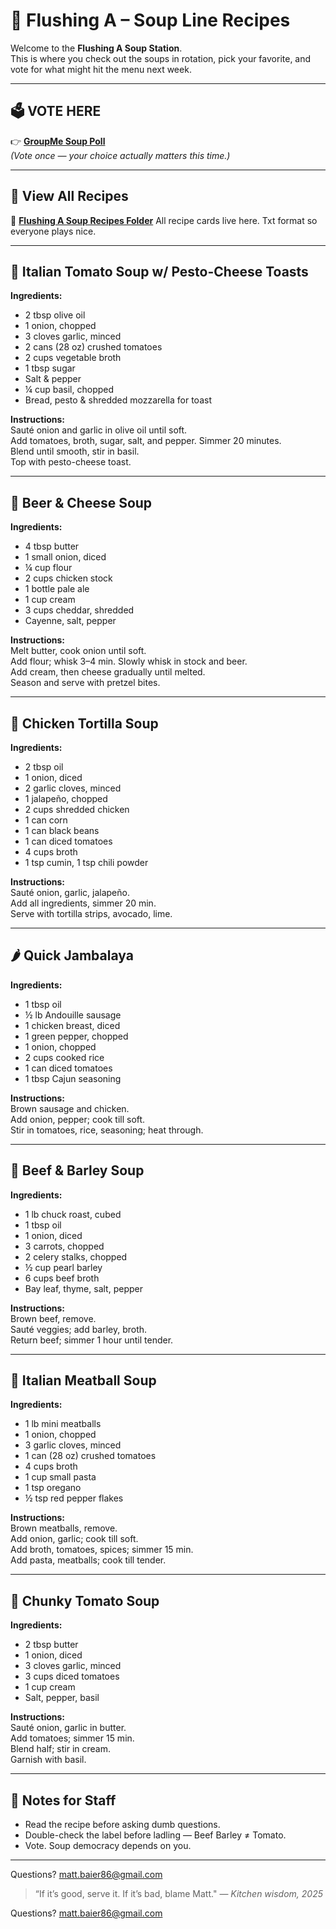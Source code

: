 # 🥣 Flushing A – Soup Line Recipes

Welcome to the **Flushing A Soup Station**.  
This is where you check out the soups in rotation, pick your favorite, and vote for what might hit the menu next week.

---

## 🗳️ **VOTE HERE**
👉 [**GroupMe Soup Poll**](https://groupme.com/)  
*(Vote once — your choice actually matters this time.)*

---

## 📂 **View All Recipes**
📁 [**Flushing A Soup Recipes Folder**](https://drive.google.com/file/d/1Nt4iTNglRCnV2zOzkA4T-C5ruTWlKxSZ/view?usp=sharing)
All recipe cards live here. Txt format so everyone plays nice. 

---

## 🍅 Italian Tomato Soup w/ Pesto-Cheese Toasts
**Ingredients:**  
- 2 tbsp olive oil  
- 1 onion, chopped  
- 3 cloves garlic, minced  
- 2 cans (28 oz) crushed tomatoes  
- 2 cups vegetable broth  
- 1 tbsp sugar  
- Salt & pepper  
- ¼ cup basil, chopped  
- Bread, pesto & shredded mozzarella for toast  

**Instructions:**  
Sauté onion and garlic in olive oil until soft.  
Add tomatoes, broth, sugar, salt, and pepper. Simmer 20 minutes.  
Blend until smooth, stir in basil.  
Top with pesto-cheese toast.  

---

## 🍺 Beer & Cheese Soup
**Ingredients:**  
- 4 tbsp butter  
- 1 small onion, diced  
- ¼ cup flour  
- 2 cups chicken stock  
- 1 bottle pale ale  
- 1 cup cream  
- 3 cups cheddar, shredded  
- Cayenne, salt, pepper  

**Instructions:**  
Melt butter, cook onion until soft.  
Add flour; whisk 3–4 min. Slowly whisk in stock and beer.  
Add cream, then cheese gradually until melted.  
Season and serve with pretzel bites.  

---

## 🌮 Chicken Tortilla Soup
**Ingredients:**  
- 2 tbsp oil  
- 1 onion, diced  
- 2 garlic cloves, minced  
- 1 jalapeño, chopped  
- 2 cups shredded chicken  
- 1 can corn  
- 1 can black beans  
- 1 can diced tomatoes  
- 4 cups broth  
- 1 tsp cumin, 1 tsp chili powder  

**Instructions:**  
Sauté onion, garlic, jalapeño.  
Add all ingredients, simmer 20 min.  
Serve with tortilla strips, avocado, lime.  

---

## 🌶️ Quick Jambalaya
**Ingredients:**  
- 1 tbsp oil  
- ½ lb Andouille sausage  
- 1 chicken breast, diced  
- 1 green pepper, chopped  
- 1 onion, chopped  
- 2 cups cooked rice  
- 1 can diced tomatoes  
- 1 tbsp Cajun seasoning  

**Instructions:**  
Brown sausage and chicken.  
Add onion, pepper; cook till soft.  
Stir in tomatoes, rice, seasoning; heat through.  

---

## 🧄 Beef & Barley Soup
**Ingredients:**  
- 1 lb chuck roast, cubed  
- 1 tbsp oil  
- 1 onion, diced  
- 3 carrots, chopped  
- 2 celery stalks, chopped  
- ½ cup pearl barley  
- 6 cups beef broth  
- Bay leaf, thyme, salt, pepper  

**Instructions:**  
Brown beef, remove.  
Sauté veggies; add barley, broth.  
Return beef; simmer 1 hour until tender.  

---

## 🍝 Italian Meatball Soup
**Ingredients:**  
- 1 lb mini meatballs  
- 1 onion, chopped  
- 3 garlic cloves, minced  
- 1 can (28 oz) crushed tomatoes  
- 4 cups broth  
- 1 cup small pasta  
- 1 tsp oregano  
- ½ tsp red pepper flakes  

**Instructions:**  
Brown meatballs, remove.  
Add onion, garlic; cook till soft.  
Add broth, tomatoes, spices; simmer 15 min.  
Add pasta, meatballs; cook till tender.  

---

## 🍅 Chunky Tomato Soup
**Ingredients:**  
- 2 tbsp butter  
- 1 onion, diced  
- 3 cloves garlic, minced  
- 3 cups diced tomatoes  
- 1 cup cream  
- Salt, pepper, basil  

**Instructions:**  
Sauté onion, garlic in butter.  
Add tomatoes; simmer 15 min.  
Blend half; stir in cream.  
Garnish with basil.  

---

## 💬 Notes for Staff
- Read the recipe before asking dumb questions.  
- Double-check the label before ladling — Beef Barley ≠ Tomato.  
- Vote. Soup democracy depends on you.  
---

Questions?
matt.baier86@gmail.com

> “If it’s good, serve it. If it’s bad, blame Matt."
> — *Kitchen wisdom, 2025*

Questions?
matt.baier86@gmail.com
